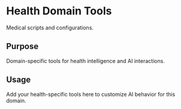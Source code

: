 # Health Domain Tools

Medical scripts and configurations.

## Purpose

Domain-specific tools for health intelligence and AI interactions.

## Usage

Add your health-specific tools here to customize AI behavior for this domain.
